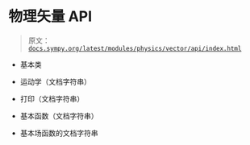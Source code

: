 # 物理矢量 API

> 原文：[`docs.sympy.org/latest/modules/physics/vector/api/index.html`](https://docs.sympy.org/latest/modules/physics/vector/api/index.html)

+   基本类

+   运动学（文档字符串）

+   打印（文档字符串）

+   基本函数（文档字符串）

+   基本场函数的文档字符串

